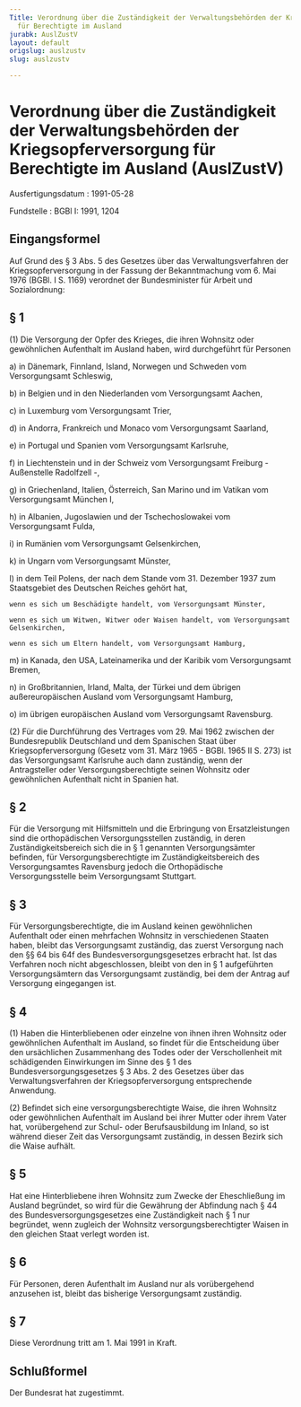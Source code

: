 ```yaml
---
Title: Verordnung über die Zuständigkeit der Verwaltungsbehörden der Kriegsopferversorgung
  für Berechtigte im Ausland
jurabk: AuslZustV
layout: default
origslug: auslzustv
slug: auslzustv

---
```


# Verordnung über die Zuständigkeit der Verwaltungsbehörden der Kriegsopferversorgung für Berechtigte im Ausland (AuslZustV)

Ausfertigungsdatum
:   1991-05-28

Fundstelle
:   BGBl I: 1991, 1204



## Eingangsformel

Auf Grund des § 3 Abs. 5 des Gesetzes über das Verwaltungsverfahren der Kriegsopferversorgung in der Fassung der Bekanntmachung vom 6. Mai 1976 (BGBl. I S. 1169) verordnet der Bundesminister für Arbeit und Sozialordnung:


## § 1

(1) Die Versorgung der Opfer des Krieges, die ihren Wohnsitz oder gewöhnlichen Aufenthalt im Ausland haben, wird durchgeführt für Personen

a)  in Dänemark, Finnland, Island, Norwegen und Schweden vom Versorgungsamt Schleswig,


b)  in Belgien und in den Niederlanden vom Versorgungsamt Aachen,


c)  in Luxemburg vom Versorgungsamt Trier,


d)  in Andorra, Frankreich und Monaco vom Versorgungsamt Saarland,


e)  in Portugal und Spanien vom Versorgungsamt Karlsruhe,


f)  in Liechtenstein und in der Schweiz vom Versorgungsamt Freiburg - Außenstelle Radolfzell -,


g)  in Griechenland, Italien, Österreich, San Marino und im Vatikan vom Versorgungsamt München I,


h)  in Albanien, Jugoslawien und der Tschechoslowakei vom Versorgungsamt Fulda,


i)  in Rumänien vom Versorgungsamt Gelsenkirchen,


k)  in Ungarn vom Versorgungsamt Münster,


l)  in dem Teil Polens, der nach dem Stande vom 31. Dezember 1937 zum Staatsgebiet des Deutschen Reiches gehört hat,

    wenn es sich um Beschädigte handelt, vom Versorgungsamt Münster,

    wenn es sich um Witwen, Witwer oder Waisen handelt, vom Versorgungsamt Gelsenkirchen,

    wenn es sich um Eltern handelt, vom Versorgungsamt Hamburg,


m)  in Kanada, den USA, Lateinamerika und der Karibik vom Versorgungsamt Bremen,


n)  in Großbritannien, Irland, Malta, der Türkei und dem übrigen außereuropäischen Ausland vom Versorgungsamt Hamburg,


o)  im übrigen europäischen Ausland vom Versorgungsamt Ravensburg.




(2) Für die Durchführung des Vertrages vom 29. Mai 1962 zwischen der Bundesrepublik Deutschland und dem Spanischen Staat über Kriegsopferversorgung (Gesetz vom 31. März 1965 - BGBl. 1965 II S. 273) ist das Versorgungsamt Karlsruhe auch dann zuständig, wenn der Antragsteller oder Versorgungsberechtigte seinen Wohnsitz oder gewöhnlichen Aufenthalt nicht in Spanien hat.


## § 2

Für die Versorgung mit Hilfsmitteln und die Erbringung von Ersatzleistungen sind die orthopädischen Versorgungsstellen zuständig, in deren Zuständigkeitsbereich sich die in § 1 genannten Versorgungsämter befinden, für Versorgungsberechtigte im Zuständigkeitsbereich des Versorgungsamtes Ravensburg jedoch die Orthopädische Versorgungsstelle beim Versorgungsamt Stuttgart.


## § 3

Für Versorgungsberechtigte, die im Ausland keinen gewöhnlichen Aufenthalt oder einen mehrfachen Wohnsitz in verschiedenen Staaten haben, bleibt das Versorgungsamt zuständig, das zuerst Versorgung nach den §§ 64 bis 64f des Bundesversorgungsgesetzes erbracht hat. Ist das Verfahren noch nicht abgeschlossen, bleibt von den in § 1 aufgeführten Versorgungsämtern das Versorgungsamt zuständig, bei dem der Antrag auf Versorgung eingegangen ist.


## § 4

(1) Haben die Hinterbliebenen oder einzelne von ihnen ihren Wohnsitz oder gewöhnlichen Aufenthalt im Ausland, so findet für die Entscheidung über den ursächlichen Zusammenhang des Todes oder der Verschollenheit mit schädigenden Einwirkungen im Sinne des § 1 des Bundesversorgungsgesetzes § 3 Abs. 2 des Gesetzes über das Verwaltungsverfahren der Kriegsopferversorgung entsprechende Anwendung.

(2) Befindet sich eine versorgungsberechtigte Waise, die ihren Wohnsitz oder gewöhnlichen Aufenthalt im Ausland bei ihrer Mutter oder ihrem Vater hat, vorübergehend zur Schul- oder Berufsausbildung im Inland, so ist während dieser Zeit das Versorgungsamt zuständig, in dessen Bezirk sich die Waise aufhält.


## § 5

Hat eine Hinterbliebene ihren Wohnsitz zum Zwecke der Eheschließung im Ausland begründet, so wird für die Gewährung der Abfindung nach § 44 des Bundesversorgungsgesetzes eine Zuständigkeit nach § 1 nur begründet, wenn zugleich der Wohnsitz versorgungsberechtigter Waisen in den gleichen Staat verlegt worden ist.


## § 6

Für Personen, deren Aufenthalt im Ausland nur als vorübergehend anzusehen ist, bleibt das bisherige Versorgungsamt zuständig.


## § 7

Diese Verordnung tritt am 1. Mai 1991 in Kraft.


## Schlußformel

Der Bundesrat hat zugestimmt.

